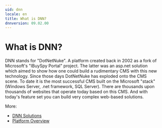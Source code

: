 ```yaml
---
uid: dnn
locale: en
title: What is DNN?
dnnversion: 09.02.00
---
```


# What is DNN?

DNN stands for "DotNetNuke". A platform created back in 2002 as a fork of Microsoft's "IBuySpy Portal" project. The latter was an asp.net solution which aimed to show how one could build a rudimentary CMS with this new technology. Since those days DotNetNuke has exploded onto the CMS scene. To date it is the most successful CMS built on the Microsoft "stack" (Windows Server, .net framework, SQL Server). There are thousands upon thousands of websites that operate today based on this CMS. And with today's feature set you can build very complex web-based solutions.

More:

* [DNN Solutions](xref:dnn-overview)
* [Platform Overview](xref:platform-overview-overview)

